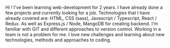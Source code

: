 Hi ! I've been learning web-development for 2 years. I have already done a few projects and currently looking for a job.
Technologies that I have already covered are: HTML, CSS (sass), Javascript / Typescript, React / Redux.
As well as Express.js / Node, MangoDB for creating backend. I'm familiar with GIT and different approaches to version control.
Working in a team is not a problem for me. I love new challenges and learning about new technologies, methods and approaches
to coding.
